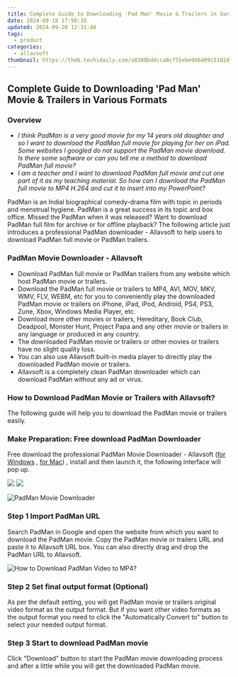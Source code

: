 ```yaml
---
title: Complete Guide to Downloading 'Pad Man' Movie & Trailers in Various Formats
date: 2024-09-18 17:58:35
updated: 2024-09-20 12:31:44
tags:
  - product
categories:
  - allavsoft
thumbnail: https://thmb.techidaily.com/a8380bddcca8cf55ebe9b6409c5102df744a27a7ccc7e054a06e6cf78ab12144.png
---
```


## Complete Guide to Downloading 'Pad Man' Movie & Trailers in Various Formats

### Overview

* _I think PadMan is a very good movie for my 14 years old daughter and so I want to download the PadMan full movie for playing for her on iPad. Some websites I googled do not support the PadMan movie download. Is there some software or can you tell me a method to download PadMan full movie?_
* _I am a teacher and I want to download PadMan full movie and cut one part of it as my teaching material. So how can I download the PadMan full movie to MP4 H.264 and cut it to insert into my PowerPoint?_

PadMan is an Indial biographical comedy-drama film with topic in periods and menstrual hygiene. PadMan is a great success in its topic and box office. Missed the PadMan when it was released? Want to download PadMan full film for archive or for offline playback? The following article just introduces a professional PadMan downloader - Allavsoft to help users to download PadMan full movie or PadMan trailers.

### PadMan Movie Downloader - Allavsoft

* Download PadMan full movie or PadMan trailers from any website which host PadMan movie or trailers.
* Download the PadMan full movie or trailers to MP4, AVI, MOV, MKV, WMV, FLV, WEBM, etc for you to conveniently play the downloaded PadMan movie or trailers on iPhone, iPad, iPod, Android, PS4, PS3, Zune, Xbox, Windows Media Player, etc.
* Download more other movies or trailers, Hereditary, Book Club, Deadpool, Monster Hunt, Project Papa and any other movie or trailers in any language or produced in any country.
* The downloaded PadMan movie or trailers or other movies or trailers have no slight quality loss.
* You can also use Allavsoft built-in media player to directly play the downloaded PadMan movie or trailers.
* Allavsoft is a completely clean PadMan downloader which can download PadMan without any ad or virus.

### How to Download PadMan Movie or Trailers with Allavsoft?

The following guide will help you to download the PadMan movie or trailers easily.

### Make Preparation: Free download PadMan Downloader

Free download the professional PadMan Movie Downloader - Allavsoft ([for Windows](https://tools.techidaily.com/allavsoft/products/) , [for Mac](https://tools.techidaily.com/allavsoft/products/)) , install and then launch it, the following interface will pop up.

[![](https://www.allavsoft.com/how-to/../images/how-to/free-download-win.jpg)](https://tools.techidaily.com/allavsoft/products/) [![](https://www.allavsoft.com/how-to/../images/how-to/free-download-mac.jpg)](https://tools.techidaily.com/allavsoft/products/)

![PadMan Movie Downloader](https://www.allavsoft.com/how-to/../images/allavsoft/screen-shot-600.jpg)

### Step 1 Import PadMan URL

Search PadMan in Google and open the website from which you want to download the PadMan movie. Copy the PadMan movie or trailers URL and paste it to Allavsoft URL box. You can also directly drag and drop the PadMan URL to Allavsoft.

![How to Download PadMan Video to MP4?](https://www.allavsoft.com/how-to/../images/how-to/download-rtmp-video/download-rtmp-video.jpg)

### Step 2 Set final output format (Optional)

As per the default setting, you will get PadMan movie or trailers original video format as the output format. But if you want other video formats as the output format you need to click the "Automatically Convert to" button to select your needed output format.

### Step 3 Start to download PadMan movie

Click "Download" button to start the PadMan movie downloading process and after a little while you will get the downloaded PadMan movie.

<ins class="adsbygoogle"
     style="display:block"
     data-ad-format="autorelaxed"
     data-ad-client="ca-pub-7571918770474297"
     data-ad-slot="1223367746"></ins>



<ins class="adsbygoogle"
     style="display:block"
     data-ad-client="ca-pub-7571918770474297"
     data-ad-slot="8358498916"
     data-ad-format="auto"
     data-full-width-responsive="true"></ins>
